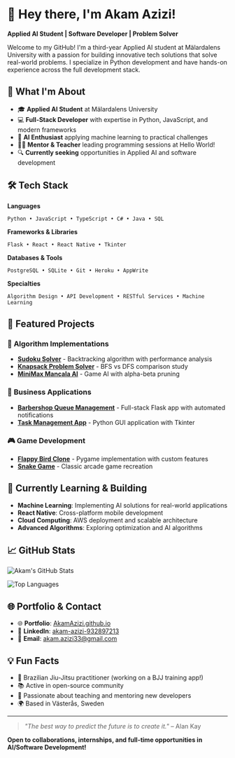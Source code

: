# 👋 Hey there, I'm Akam Azizi!

**Applied AI Student | Software Developer | Problem Solver**

Welcome to my GitHub! I'm a third-year Applied AI student at Mälardalens University with a passion for building innovative tech solutions that solve real-world problems. I specialize in Python development and have hands-on experience across the full development stack.

## 🚀 What I'm About

- 🎓 **Applied AI Student** at Mälardalens University
- 💻 **Full-Stack Developer** with expertise in Python, JavaScript, and modern frameworks
- 🧠 **AI Enthusiast** applying machine learning to practical challenges
- 👨‍🏫 **Mentor & Teacher** leading programming sessions at Hello World!
- 🔍 **Currently seeking** opportunities in Applied AI and software development

## 🛠️ Tech Stack

**Languages**
```
Python • JavaScript • TypeScript • C# • Java • SQL
```

**Frameworks & Libraries**
```
Flask • React • React Native • Tkinter
```

**Databases & Tools**
```
PostgreSQL • SQLite • Git • Heroku • AppWrite
```

**Specialties**
```
Algorithm Design • API Development • RESTful Services • Machine Learning
```

## 🎯 Featured Projects

### 🧩 **Algorithm Implementations**
- **[Sudoku Solver](https://github.com/akamazizi/sudoku-solver)** - Backtracking algorithm with performance analysis
- **[Knapsack Problem Solver](https://github.com/akamazizi/knapsack-solver)** - BFS vs DFS comparison study
- **[MiniMax Mancala AI](https://github.com/akamazizi/minimax-mancala-ai)** - Game AI with alpha-beta pruning

### 🏢 **Business Applications**
- **[Barbershop Queue Management](https://github.com/AkamAzizi/barbershop-queue-app)** - Full-stack Flask app with automated notifications
- **[Task Management App](https://github.com/akamazizi/to-do-list)** - Python GUI application with Tkinter

### 🎮 **Game Development**
- **[Flappy Bird Clone](https://github.com/akamazizi/Flappy-bird-Clone)** - Pygame implementation with custom features
- **[Snake Game](https://github.com/AkamAzizi/SnakeGame)** - Classic arcade game recreation

## 🌱 Currently Learning & Building

- **Machine Learning**: Implementing AI solutions for real-world applications
- **React Native**: Cross-platform mobile development
- **Cloud Computing**: AWS deployment and scalable architecture
- **Advanced Algorithms**: Exploring optimization and AI algorithms

## 📈 GitHub Stats

![Akam's GitHub Stats](https://github-readme-stats.vercel.app/api?username=AkamAzizi&show_icons=true&theme=dark&count_private=true)

![Top Languages](https://github-readme-stats.vercel.app/api/top-langs/?username=AkamAzizi&layout=compact&theme=dark)

## 🌐 Portfolio & Contact

- 🌐 **Portfolio**: [AkamAzizi.github.io](https://AkamAzizi.github.io)
- 💼 **LinkedIn**: [akam-azizi-932897213](https://www.linkedin.com/in/akam-azizi-932897213/)
- 📧 **Email**: [akam.azizi33@gmail.com](mailto:akam.azizi33@gmail.com)

## 💡 Fun Facts

- 🥋 Brazilian Jiu-Jitsu practitioner (working on a BJJ training app!)
- 📚 Active in open-source community
- 🎯 Passionate about teaching and mentoring new developers
- 🌍 Based in Västerås, Sweden

---

> *"The best way to predict the future is to create it."* – Alan Kay

**Open to collaborations, internships, and full-time opportunities in AI/Software Development!**
